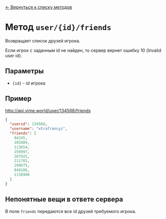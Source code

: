 [← Вернуться к списку методов](../README.md#Список-методов)

Метод `user/{id}/friends`
========================
Возвращает список друзей игрока.

Если игрок с заданным id не найден, то сервер вернет ошибку 10 (Invalid user id).

## Параметры
* `{id}` - id игрока

## Пример
http://api.vime.world/user/134568/friends
```json
{
  "userid": 134568,
  "username": "xtrafrancyz",
  "friends": [
    94245,
    105889,
    113654,
    150997,
    207925,
    211701,
    299875,
    849186,
    1138908
  ]
}
```

## Непонятные вещи в ответе сервера
В поле `friends` передаются все id друзей требуемого игрока.

